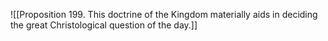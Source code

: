 ![[Proposition 199. This doctrine of the Kingdom materially aids in deciding the great Christological question of the day.]]